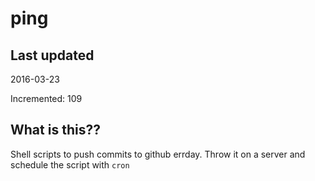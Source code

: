# ping

## Last updated
2016-03-23

Incremented: 109

## What is this?? 
Shell scripts to push commits to github errday. Throw it on a server and schedule the script with `cron`
